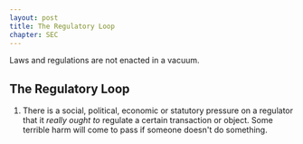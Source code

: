 ```yaml
---
layout: post
title: The Regulatory Loop
chapter: SEC
---
```


Laws and regulations are not enacted in a vacuum. 


## The Regulatory Loop

1. There is a social, political, economic or statutory pressure on a regulator that it _really ought to_ regulate a certain transaction or object. Some terrible harm will come to pass if someone doesn't do something.
